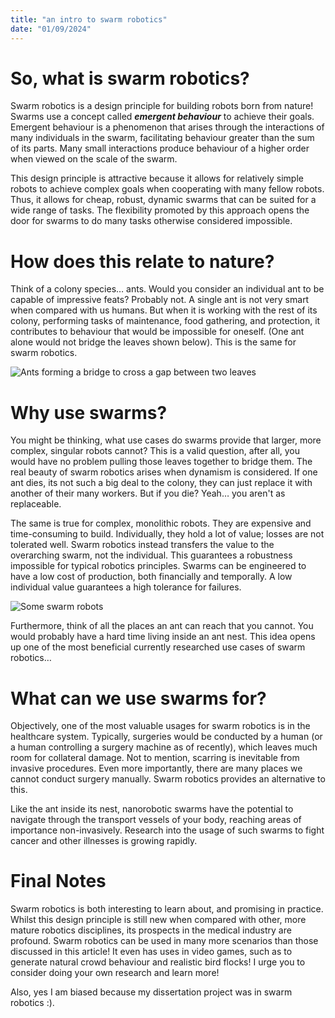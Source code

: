 ```yaml
---
title: "an intro to swarm robotics"
date: "01/09/2024"
---
```


# So, what is swarm robotics?

Swarm robotics is a design principle for building robots born from nature! Swarms use a concept called _**emergent behaviour**_ to achieve their goals. Emergent behaviour is a phenomenon that arises through the interactions of many individuals in the swarm, facilitating behaviour greater than the sum of its parts. Many small interactions produce behaviour of a higher order when viewed on the scale of the swarm.

This design principle is attractive because it allows for relatively simple robots to achieve complex goals when cooperating with many fellow robots. Thus, it allows for cheap, robust, dynamic swarms that can be suited for a wide range of tasks. The flexibility promoted by this approach opens the door for swarms to do many tasks otherwise considered impossible.

# How does this relate to nature?

Think of a colony species… ants. Would you consider an individual ant to be capable of impressive feats? Probably not. A single ant is not very smart when compared with us humans. But when it is working with the rest of its colony, performing tasks of maintenance, food gathering, and protection, it contributes to behaviour that would be impossible for oneself. (One ant alone would not bridge the leaves shown below). This is the same for swarm robotics.

![Ants forming a bridge to cross a gap between two leaves](/blog/ants.jpg)

# Why use swarms?

You might be thinking, what use cases do swarms provide that larger, more complex, singular robots cannot? This is a valid question, after all, you would have no problem pulling those leaves together to bridge them. The real beauty of swarm robotics arises when dynamism is considered. If one ant dies, its not such a big deal to the colony, they can just replace it with another of their many workers. But if you die? Yeah… you aren't as replaceable.

The same is true for complex, monolithic robots. They are expensive and time-consuming to build. Individually, they hold a lot of value; losses are not tolerated well. Swarm robotics instead transfers the value to the overarching swarm, not the individual. This guarantees a robustness impossible for typical robotics principles. Swarms can be engineered to have a low cost of production, both financially and temporally. A low individual value guarantees a high tolerance for failures.

![Some swarm robots](/blog/swarm.webp)


Furthermore, think of all the places an ant can reach that you cannot. You would probably have a hard time living inside an ant nest. This idea opens up one of the most beneficial currently researched use cases of swarm robotics…

# What can we use swarms for?

Objectively, one of the most valuable usages for swarm robotics is in the healthcare system. Typically, surgeries would be conducted by a human (or a human controlling a surgery machine as of recently), which leaves much room for collateral damage. Not to mention, scarring is inevitable from invasive procedures. Even more importantly, there are many places we cannot conduct surgery manually. Swarm robotics provides an alternative to this.

Like the ant inside its nest, nanorobotic swarms have the potential to navigate through the transport vessels of your body, reaching areas of importance non-invasively. Research into the usage of such swarms to fight cancer and other illnesses is growing rapidly.

# Final Notes

Swarm robotics is both interesting to learn about, and promising in practice. Whilst this design principle is still new when compared with other, more mature robotics disciplines, its prospects in the medical industry are profound. Swarm robotics can be used in many more scenarios than those discussed in this article! It even has uses in video games, such as to generate natural crowd behaviour and realistic bird flocks! I urge you to consider doing your own research and learn more!

Also, yes I am biased because my dissertation project was in swarm robotics :).
